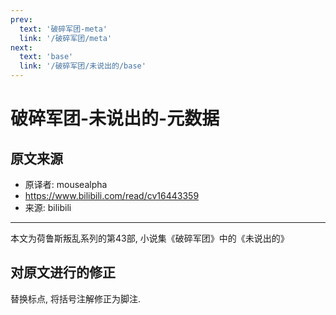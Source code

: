 ```yaml
---
prev:
  text: '破碎军团-meta'
  link: '/破碎军团/meta'
next:
  text: 'base'
  link: '/破碎军团/未说出的/base'
---
```


# 破碎军团-未说出的-元数据

## 原文来源

+ 原译者: mousealpha
+ <https://www.bilibili.com/read/cv16443359>
+ 来源: bilibili

--------

本文为荷鲁斯叛乱系列的第43部, 小说集《破碎军团》中的《未说出的》

## 对原文进行的修正

替换标点, 将括号注解修正为脚注.
